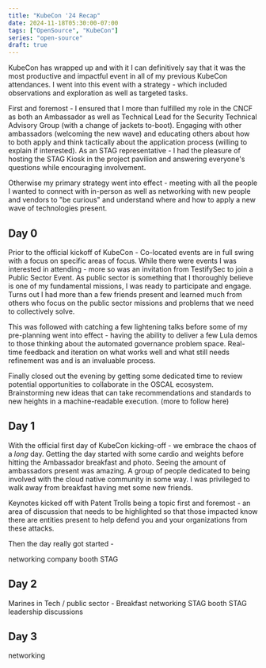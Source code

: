 ```yaml
---
title: "KubeCon '24 Recap"
date: 2024-11-18T05:30:00-07:00
tags: ["OpenSource", "KubeCon"]
series: "open-source"
draft: true
---
```


KubeCon has wrapped up and with it I can definitively say that it was the most productive and impactful event in all of my previous KubeCon attendances. I went into this event with a strategy - which included observations and exploration as well as targeted tasks.

First and foremost - I ensured that I more than fulfilled my role in the CNCF as both an Ambassador as well as Technical Lead for the Security Technical Advisory Group (with a change of jackets to-boot). Engaging with other ambassadors (welcoming the new wave) and educating others about how to both apply and think tactically about the application process (willing to explain if interested). As an STAG representative - I had the pleasure of hosting the STAG Kiosk in the project pavilion and answering everyone's questions while encouraging involvement. 

Otherwise my primary strategy went into effect - meeting with all the people I wanted to connect with in-person as well as networking with new people and vendors to "be curious" and understand where and how to apply a new wave of technologies present. 

## Day 0

Prior to the official kickoff of KubeCon - Co-located events are in full swing with a focus on specific areas of focus. While there were events I was interested in attending - more so was an invitation from TestifySec to join a Public Sector Event. As public sector is something that I thoroughly believe is one of my fundamental missions, I was ready to participate and engage. Turns out I had more than a few friends present and learned much from others who focus on the public sector missions and problems that we need to collectively solve. 

This was followed with catching a few lightening talks before some of my pre-planning went into effect - having the ability to deliver a few Lula demos to those thinking about the automated governance problem space. Real-time feedback and iteration on what works well and what still needs refinement was and is an invaluable process. 

Finally closed out the evening by getting some dedicated time to review potential opportunities to collaborate in the OSCAL ecosystem. Brainstorming new ideas that can take recommendations and standards to new heights in a machine-readable execution. (more to follow here)

## Day 1

With the official first day of KubeCon kicking-off - we embrace the chaos of a _long_ day. Getting the day started with some cardio and weights before hitting the Ambassador breakfast and photo. Seeing the amount of ambassadors present was amazing. A group of people dedicated to being involved with the cloud native community in some way. I was privileged to walk away from breakfast having met some new friends. 

Keynotes kicked off with Patent Trolls being a topic first and foremost - an area of discussion that needs to be highlighted so that those impacted know there are entities present to help defend you and your organizations from these attacks. 

Then the day really got started - 

networking
company booth
STAG

## Day 2

Marines in Tech / public sector - Breakfast
networking
STAG booth
STAG leadership discussions

## Day 3

networking
